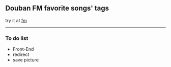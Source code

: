 ## Douban FM favorite songs' tags

try it at [fm](http://fm.pycoding.info)

---------

### To do list

+ Front-End
+ redirect
+ save picture